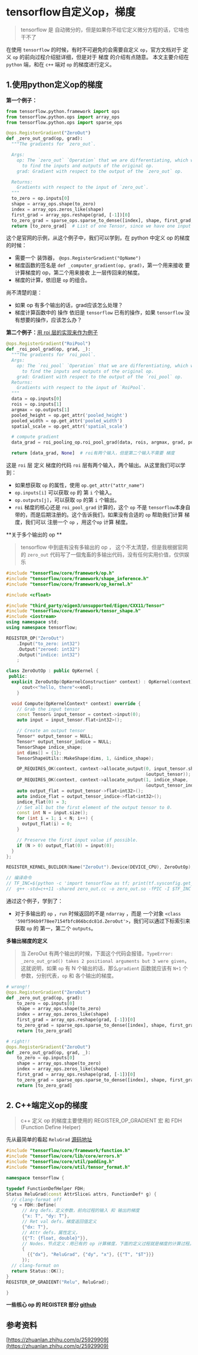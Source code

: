 # tensorflow自定义op，梯度

> tensorflow 是 自动微分的，但是如果你不给它定义微分方程的话，它啥也干不了

在使用 `tensorflow` 的时候，有时不可避免的会需要自定义 `op`，官方文档对于 定义 `op` 的前向过程介绍挺详细，但是对于 梯度 的介绍有点随意。 本文主要介绍在 `python` 端，和在 `c++` 端对 `op` 的梯度进行定义。



## 1.使用python定义op的梯度

**第一个例子：**

```python
from tensorflow.python.framework import ops
from tensorflow.python.ops import array_ops
from tensorflow.python.ops import sparse_ops

@ops.RegisterGradient("ZeroOut")
def _zero_out_grad(op, grad):
  """The gradients for `zero_out`.

  Args:
    op: The `zero_out` `Operation` that we are differentiating, which we can use
      to find the inputs and outputs of the original op.
    grad: Gradient with respect to the output of the `zero_out` op.

  Returns:
    Gradients with respect to the input of `zero_out`.
  """
  to_zero = op.inputs[0]
  shape = array_ops.shape(to_zero)
  index = array_ops.zeros_like(shape)
  first_grad = array_ops.reshape(grad, [-1])[0]
  to_zero_grad = sparse_ops.sparse_to_dense([index], shape, first_grad, 0)
  return [to_zero_grad]  # List of one Tensor, since we have one input
```

这个是官网的示例，从这个例子中，我们可以学到，在 python 中定义 op 的梯度的时候：

* 需要一个 装饰器， `@ops.RegisterGradient("OpName")`
* 梯度函数的签名是 `def _computer_gradient(op, grad)`，第一个用来接收 要计算梯度的 op，第二个用来接收 上一层传回来的梯度。
* 梯度的计算，依旧是 `op` 的组合。

尚不清楚的是：

* 如果 op 有多个输出的话，grad应该怎么处理？
* 梯度计算函数中的 操作 依旧是 `tensorflow` 已有的操作，如果 `tensorflow` 没有想要的操作，应该怎么办？



**第二个例子：**[用 roi 层的实现来作为例子](https://github.com/KeithYin/Faster-RCNN_TFpy2/tree/master/lib/roi_pooling_layer)

```python
@ops.RegisterGradient("RoiPool")
def _roi_pool_grad(op, grad, _):
  """The gradients for `roi_pool`.
  Args:
    op: The `roi_pool` `Operation` that we are differentiating, which we can use
      to find the inputs and outputs of the original op.
    grad: Gradient with respect to the output of the `roi_pool` op.
  Returns:
    Gradients with respect to the input of `RoiPool`.
  """
  data = op.inputs[0]
  rois = op.inputs[1]
  argmax = op.outputs[1]
  pooled_height = op.get_attr('pooled_height')
  pooled_width = op.get_attr('pooled_width')
  spatial_scale = op.get_attr('spatial_scale')

  # compute gradient
  data_grad = roi_pooling_op.roi_pool_grad(data, rois, argmax, grad, pooled_height, pooled_width, spatial_scale)

  return [data_grad, None]  # roi有两个输入，但是第二个输入不需要 梯度
```

这是 `roi` 层 定义 梯度的代码 `roi` 层有两个输入，两个输出。从这里我们可以学到：

* 如果想获取 `op` 的属性，使用 `op.get_attr("attr_name")`
* `op.inputs[i]` 可以获取 `op` 的 第 `i` 个输入。
* `op.outputs[j]`，可以获取 `op` 的第 `i`  个输出。
* `roi` 梯度的核心还是 `roi_pool_grad` 计算的，这个 `op` 不是 `tensorflow`本身自带的，而是后期注册的。这个告诉我们，如果没有合适的 `op` 帮助我们计算 梯度，我们可以 注册一个 `op` ，用这个`op` 计算 梯度。



**关于多个输出的 op **

> tensorflow 中到底有没有多输出的 op ， 这个不太清楚，但是我根据官网的 `zero_out` 代码写了一個鬼畜的多输出代码，没有任何实用价值，仅供娱乐

```c++
#include "tensorflow/core/framework/op.h"
#include "tensorflow/core/framework/shape_inference.h"
#include "tensorflow/core/framework/op_kernel.h"

#include <cfloat>

#include "third_party/eigen3/unsupported/Eigen/CXX11/Tensor"
#include "tensorflow/core/framework/tensor_shape.h"
#include <iostream>
using namespace std;
using namespace tensorflow;

REGISTER_OP("ZeroOut")
    .Input("to_zero: int32")
    .Output("zeroed: int32")
    .Output("indice: int32")
    ;

class ZeroOutOp : public OpKernel {
 public:
  explicit ZeroOutOp(OpKernelConstruction* context) : OpKernel(context) {
      cout<<"hello, there"<<endl;
    }

  void Compute(OpKernelContext* context) override {
    // Grab the input tensor
    const Tensor& input_tensor = context->input(0);
    auto input = input_tensor.flat<int32>();

    // Create an output tensor
    Tensor* output_tensor = NULL;
    Tensor* output_tensor_indice = NULL;
    TensorShape indice_shape;
    int dims[] = {1};
    TensorShapeUtils::MakeShape(dims, 1, &indice_shape);

    OP_REQUIRES_OK(context, context->allocate_output(0, input_tensor.shape(),
                                                     &output_tensor));
    OP_REQUIRES_OK(context, context->allocate_output(1, indice_shape,
                                                     &output_tensor_indice));
    auto output_flat = output_tensor->flat<int32>();
    auto indice_flat = output_tensor_indice->flat<int32>();
    indice_flat(0) = 3;
    // Set all but the first element of the output tensor to 0.
    const int N = input.size();
    for (int i = 1; i < N; i++) {
      output_flat(i) = 0;
    }

    // Preserve the first input value if possible.
    if (N > 0) output_flat(0) = input(0);
  }
};

REGISTER_KERNEL_BUILDER(Name("ZeroOut").Device(DEVICE_CPU), ZeroOutOp);

// 编译命令
// TF_INC=$(python -c 'import tensorflow as tf; print(tf.sysconfig.get_include())')
//  g++ -std=c++11 -shared zero_out.cc -o zero_out.so -fPIC -I $TF_INC -O2 -D_GLIBCXX_USE_CXX11_ABI=0
```

通过这个例子，学到了：

* 对于多输出的 `op` ，`run` 时候返回的不是 `ndarray` ，而是 一个对象 `<class '598f596b9f78ee7154fbfc866bcdc81d.ZeroOut'>`，我们可以通过下标索引来获取 `op` 的 第一，第二个 `outputs`。



**多输出梯度的定义**

> 当 ZeroOut 有两个输出的时候，下面这个代码会报错，`TypeError: _zero_out_grad() takes 2 positional arguments but 3 were given`， 这就说明，如果 `op` 有 N 个输出的话，那么`gradient` 函数就应该有 `N+1` 个参数，分别代表，`op` 和 各个输出的梯度。

```python
# wrong!!
@ops.RegisterGradient("ZeroOut")
def _zero_out_grad(op, grad):
    to_zero = op.inputs[0]
    shape = array_ops.shape(to_zero)
    index = array_ops.zeros_like(shape)
    first_grad = array_ops.reshape(grad, [-1])[0]
    to_zero_grad = sparse_ops.sparse_to_dense([index], shape, first_grad, 0)
    return [to_zero_grad]

# right!!
@ops.RegisterGradient("ZeroOut")
def _zero_out_grad(op, grad, _):
    to_zero = op.inputs[0]
    shape = array_ops.shape(to_zero)
    index = array_ops.zeros_like(shape)
    first_grad = array_ops.reshape(grad, [-1])[0]
    to_zero_grad = sparse_ops.sparse_to_dense([index], shape, first_grad, 0)
    return [to_zero_grad]
```



## 2. C++端定义op的梯度

> c++ 定义 op 的梯度主要使用的 REGISTER_OP_GRADIENT  宏 和 FDH (Function Define Helper)

先从最简单的看起 `ReluGrad` [源码地址](https://github.com/tensorflow/tensorflow/blob/master/tensorflow/core/ops/nn_grad.cc#L52)

```c++
#include "tensorflow/core/framework/function.h"
#include "tensorflow/core/lib/core/errors.h"
#include "tensorflow/core/util/padding.h"
#include "tensorflow/core/util/tensor_format.h"

namespace tensorflow {

typedef FunctionDefHelper FDH;
Status ReluGrad(const AttrSlice& attrs, FunctionDef* g) {
  // clang-format off
  *g = FDH::Define(
      // Arg defs，定义参数，前向过程的输入 和 输出的梯度
      {"x: T", "dy: T"},
      // Ret val defs，梯度返回值定义
      {"dx: T"},
      // Attr defs，属性定义，
      {{"T: {float, double}"}},
      // Nodes，节点定义：用已有的 op 计算梯度，下面的定义过程就是梯度的计算过程。
      {
        {{"dx"}, "ReluGrad", {"dy", "x"}, {{"T", "$T"}}}
      });
  // clang-format on
  return Status::OK();
}
REGISTER_OP_GRADIENT("Relu", ReluGrad);

} 
```



**一些核心 op 的 REGISTER 部分 [github](https://github.com/tensorflow/tensorflow/blob/9fd7cf0547e2f93502c50088879ba30e4e53ad2c/tensorflow/core/ops/nn_ops.cc)**



## 参考资料

[https://zhuanlan.zhihu.com/p/25929909](https://zhuanlan.zhihu.com/p/25929909)





